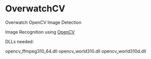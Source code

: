 # OverwatchCV
Overwatch OpenCV Image Detection

Image Recognition using [OpenCV](http://opencv.org/)

DLLs needed:

  opencv_ffmpeg310_64.dll
  opencv_world310.dll
  opencv_world310d.dll
